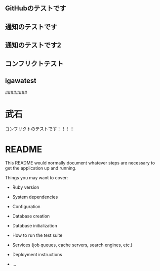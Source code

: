 ## GitHubのテストです
## 通知のテストです
## 通知のテストです2
## コンフリクトテスト
## igawatest
########
# 武石
コンフリクトのテストです！！！！

# README

This README would normally document whatever steps are necessary to get the
application up and running.

Things you may want to cover:

* Ruby version

* System dependencies

* Configuration

* Database creation

* Database initialization

* How to run the test suite

* Services (job queues, cache servers, search engines, etc.)

* Deployment instructions

* ...
